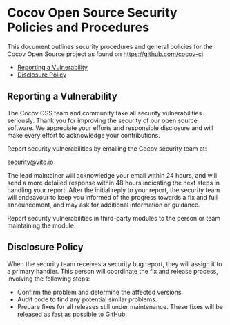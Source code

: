 # Cocov Open Source Security Policies and Procedures

This document outlines security procedures and general policies for the Cocov
Open Source project as found on https://github.com/cocov-ci.

  * [Reporting a Vulnerability](#reporting-a-vulnerability)
  * [Disclosure Policy](#disclosure-policy)

## Reporting a Vulnerability

The Cocov OSS team and community take all security vulnerabilities seriously.
Thank you for improving the security of our open source software.
We appreciate your efforts and responsible disclosure and will make every effort to acknowledge your contributions.

Report security vulnerabilities by emailing the Cocov security team at:

security@vito.io

The lead maintainer will acknowledge your email within 24 hours, and will send a
more detailed response within 48 hours indicating the next steps in handling your
report. After the initial reply to your report, the security team will endeavour
to keep you informed of the progress towards a fix and full announcement, and may
ask for additional information or guidance.

Report security vulnerabilities in third-party modules to the person or team
maintaining the module.

## Disclosure Policy

When the security team receives a security bug report, they will assign it to a
primary handler. This person will coordinate the fix and release process,
involving the following steps:

  * Confirm the problem and determine the affected versions.
  * Audit code to find any potential similar problems.
  * Prepare fixes for all releases still under maintenance. These fixes
  will be released as fast as possible to GitHub.
